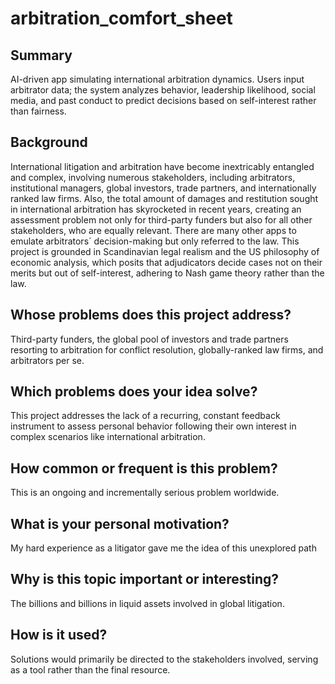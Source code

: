 # arbitration_comfort_sheet

## Summary

AI-driven app simulating international arbitration dynamics. Users input arbitrator data; the system analyzes behavior, leadership likelihood, social media, and past conduct to predict decisions based on self-interest rather than fairness.

## Background

International litigation and arbitration have become inextricably entangled and complex, involving numerous stakeholders,
including arbitrators, institutional managers, global investors, trade partners, and internationally ranked law firms. 
Also, the total amount of damages and restitution sought in international arbitration has skyrocketed in recent years,
creating an assessment problem not only for third-party funders but also for all other stakeholders, who are equally relevant.
There are many other apps to emulate arbitrators´ decision-making but only referred to the law. 
This project is grounded in Scandinavian legal realism and the US philosophy of economic analysis, which posits that 
adjudicators decide cases not on their merits but out of self-interest, adhering to Nash game theory rather than the law.

## Whose problems does this project address? 

Third-party funders, the global pool of investors and trade partners resorting to arbitration for conflict resolution, 
globally-ranked law firms, and arbitrators per se.

## Which problems does your idea solve?

This project addresses the lack of a recurring, constant feedback instrument to assess personal behavior following their own 
interest in complex scenarios like international arbitration.

## How common or frequent is this problem?

This is an ongoing and incrementally serious problem worldwide.

## What is your personal motivation?

My hard experience as a litigator gave me the idea of this unexplored path

## Why is this topic important or interesting?

The billions and billions in liquid assets involved in global litigation. 

## How is it used?

Solutions would primarily be directed to the stakeholders involved, serving as a tool rather than the final resource.

